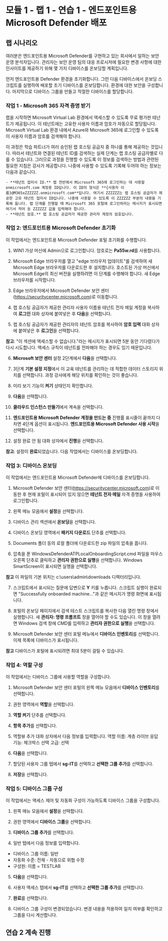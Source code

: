 ﻿# 모듈 1 - 랩 1 - 연습 1 - 엔드포인트용 Microsoft Defender 배포

## 랩 시나리오

여러분은 엔드포인트용 Microsoft Defender를 구현하고 있는 회사에서 일하는 보안 운영 분석자입니다. 관리자는 보안 운영 팀의 대응 프로시저에 필요한 변경 사항에 대한 인사이트를 제공하기 위해 몇 가지 디바이스를 온보딩할 계획입니다.

먼저 엔드포인트용 Defender 환경을 초기화합니다. 그런 다음 디바이스에서 온보딩 스크립트를 실행하여 배포할 초기 디바이스를 온보딩합니다. 환경에 대한 보안을 구성합니다. 마지막으로 디바이스 그룹을 만들고 적절한 디바이스를 할당합니다.

### 작업 1 - Microsoft 365 자격 증명 받기

랩을 시작하면 Microsoft Virtual Lab 환경에서 액세스할 수 있도록 무료 평가판 테넌트가 제공됩니다. 이 테넌트에는 고유한 사용자 이름과 암호가 자동으로 할당됩니다. Microsoft Virtual Lab 환경 내에서 Azure와 Microsoft 365에 로그인할 수 있도록 이 사용자 이름과 암호를 검색해야 합니다. 

이 과정은 학습 파트너가 여러 승인된 랩 호스팅 공급자 중 하나를 통해 제공하는 것입니다. 따라서 테넌트와 연결된 테넌트 ID를 검색하는 실제 단계는 랩 호스팅 공급자별로 다를 수 있습니다. 그러므로 과정을 진행할 수 있도록 이 정보를 검색하는 방법과 관련된 필요한 지침은 강사가 제공합니다. 나중에 사용할 수 있도록 기록해 두어야 하는 정보는 다음과 같습니다.

	- **테넌트 접미사 ID.** 랩 전반에서 Microsoft 365에 로그인하는 데 사용할 onmicrosoft.com 계정용 ID입니다. 이 ID의 형식은 **{사용자 이름}@M365xZZZZZZ.onmicrosoft.com**입니다. 여기서 ZZZZZZ는 랩 호스팅 공급자가 제공한 고유 테넌트 접미사 ID입니다. 나중에 사용할 수 있도록 이 ZZZZZZ 부분의 내용을 기록해 둡니다. 랩 단계를 진행할 때 Microsoft 365 포털에 로그인하라는 메시지가 표시되면 여기서 적어 둔 ZZZZZZ 값을 입력해야 합니다.
	- **테넌트 암호.** 랩 호스팅 공급자가 제공한 관리자 계정의 암호입니다.
	

### 작업 2: 엔드포인트용 Microsoft Defender 초기화

이 작업에서는 엔드포인트용 Microsoft Defender 포털 초기화를 수행합니다.


1.  WIN1 가상 머신에 Admin으로 로그인합니다. 암호로는 **Pa55w.rd**를 사용합니다.  

2.  Microsoft Edge 브라우저를 열고 "edge 브라우저 업데이트"를 검색하여 새 Microsoft Edge 브라우저를 다운로드한 후 설치합니다. 호스트된 가상 머신에서 Microsoft Edge의 최신 버전을 실행하려면 이 단계를 수행해야 합니다. 새 Edge 브라우저를 시작합니다.

3.  Edge 브라우저에서 Microsoft Defender 보안 센터(https://securitycenter.microsoft.com)로 이동합니다.

4. 랩 호스팅 공급자가 제공한 관리자 사용자 이름용 테넌트 전자 메일 계정을 복사하여 **로그인** 대화 상자에 붙여넣은 후 **다음**을 선택합니다.

5. 랩 호스팅 공급자가 제공한 관리자의 테넌트 암호를 복사하여 **암호 입력** 대화 상자에 붙여넣은 후 **로그인**을 선택합니다.

**참고**: "이 섹션에 액세스할 수 없습니다."라는 메시지가 표시되면 5분 동안 기다렸다가 다시 시도합니다.  액세스 규칙이 테넌트를 전파해야 하는 경우도 있기 때문입니다.  

6. **Microsoft 보안 센터** 설정 2단계에서 **다음**을 선택합니다.

7. 3단계 **기본 설정 지정**에서 이 교육 테넌트를 관리하는 데 적합한 데이터 스토리지 위치를 선택합니다.  과정 강사에게 해당 위치를 확인하는 것이 좋습니다.

8. 미리 보기 기능이 **켜기** 상태인지 확인합니다.

9. **다음**을 선택합니다.  

10. **클라우드 인스턴스 만들기**에서 계속을 선택합니다.

11. **엔드포인트용 Microsoft Defender 계정을 만드는 중** 진행률 표시줄이 끝까지 다 차면 4단계 옵션이 표시됩니다.  **엔드포인트용 Microsoft Defender 사용 시작**을 선택합니다.

12. 설정 완료 안 됨 대화 상자에서 **진행**을 선택합니다.

**참고**: 설정이 **완료**되었습니다.  다음 작업에서는 디바이스를 온보딩합니다.  

### 작업 3: 디바이스 온보딩

이 작업에서는 엔드포인트용 Microsoft Defender에 디바이스를 온보딩합니다.

1. Microsoft Defender 보안 센터(https://securitycenter.microsoft.com)로 이동한 후 현재 포털이 표시되어 있지 않으면 **테넌트 전자 메일** 자격 증명을 사용하여 로그인합니다.

2. 왼쪽 메뉴 모음에서 **설정**을 선택합니다.

3. 디바이스 관리 섹션에서 **온보딩**을 선택합니다.

4. 디바이스 온보딩 영역에서 **패키지 다운로드** 단추를 선택합니다.

5. Documents 폴더 등의 로컬 폴더에 다운로드한 zip 파일의 압축을 풉니다.

6. 압축을 푼 WindowsDefenderATPLocalOnboardingScript.cmd 파일을 마우스 오른쪽 단추로 클릭하고 **관리자 권한으로 실행**을 선택합니다.  Windows SmartScreen이 표시되면 실행을 선택합니다.

**참고** 이 파일의 기본 위치는 c:\users\admin\downloads 디렉터리입니다.
    
7. 스크립트에서 표시되는 질문에 답변으로 **Y** 키를 누릅니다. 스크립트 실행이 완료되면 "Successfully onboarded machine..."과 같은 메시지가 명령 화면에 표시됩니다. 

8. 포털의 온보딩 페이지에서 검색 테스트 스크립트를 복사한 다음 열린 명령 창에서 실행합니다.  새 **관리자: 명령 프롬프트** 창을 열어야 할 수도 있습니다. 이 창을 열려면 Windows 검색 창에 *CMD*를 입력하고 **관리자 권한으로 실행**을 선택합니다.

9. Microsoft Defender 보안 센터 포털 메뉴에서 **디바이스 인벤토리**를 선택합니다. 이제 목록에 디바이스가 표시됩니다.

**참고** 디바이스가 포털에 표시되려면 최대 5분이 걸릴 수 있습니다.


### 작업 4: 역할 구성

이 작업에서는 디바이스 그룹에 사용할 역할을 구성합니다.

1. Microsoft Defender 보안 센터 포털의 왼쪽 메뉴 모음에서 **디바이스 인벤토리**를 선택합니다. 

2. 권한 영역에서 **역할**을 선택합니다.

3. **역할 켜기** 단추를 선택합니다.

4. **항목 추가**를 선택합니다.

5. 역할뷰 추가 대화 상자에서 다음 정보를 입력합니다.
    역할 이름: 계층
    라이브 응답 기능: 체크박스 선택
    고급: 선택

6. **다음**을 선택합니다.

7. 할당된 사용자 그룹 탭에서 **sg-IT**를 선택하고 **선택한 그룹 추가**를 선택합니다.

8. **저장**을 선택합니다.


### 작업 5: 디바이스 그룹 구성

이 작업에서는 액세스 제어 및 자동화 구성이 가능하도록 디바이스 그룹을 구성합니다.

1. 왼쪽 메뉴 모음에서 **설정**을 선택합니다. 

2. 권한 영역에서 **디바이스 그룹**을 선택합니다.

3. **디바이스 그룹 추가**를 선택합니다.

4. 일반 탭에서 다음 정보를 입력합니다.

- 디바이스 그룹 이름: 일반
- 자동화 수준: 전체 - 자동으로 위협 수정
- 구성원: 이름 = TESTLAB

5. **다음**을 선택합니다.

6. 사용자 액세스 탭에서 **sg-IT**를 선택하고 **선택한 그룹 추가**를 선택합니다.

7. **완료**를 선택합니다.

8. 디바이스 그룹 구성이 변경되었습니다. 변경 내용을 적용하여 일치 여부를 확인하고 그룹을 다시 계산합니다.


## 연습 2 계속 진행

